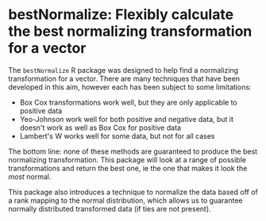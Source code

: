 # bestNormalize: Flexibly calculate the best normalizing transformation for a vector

The `bestNormalize` R package was designed to help find a normalizing transformation for a vector. There are many techniques that have been developed in this aim, however each has been subject to some limitations:

- Box Cox transformations work well, but they are only applicable to positive data
- Yeo-Johnson work well for both positive and negative data, but it doesn't work as well as Box Cox for positive data
- Lambert's W works well for some data, but not for all cases


The bottom line: none of these methods are guaranteed to produce the best normalizing transformation. This package will look at a range of possible transformations and return the best one, ie the one that makes it look the *most* normal. 

This package also introduces a technique to normalize the data based off of a rank mapping to the normal distribution, which allows us to guarantee normally distributed transformed data (if ties are not present). 

